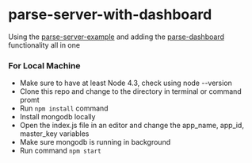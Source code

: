 # parse-server-with-dashboard
Using the [parse-server-example](https://github.com/parse-community/parse-server-example) and adding the [parse-dashboard](https://github.com/parse-community/parse-dashboard) functionality all in one

### For Local Machine
* Make sure to have at least Node 4.3, check using node --version
* Clone this repo and change to the directory in terminal or command promt
* Run `npm install` command
* Install mongodb locally
* Open the index.js file in an editor and change the app_name, app_id, master_key variables
* Make sure mongodb is running in background
* Run command `npm start`
